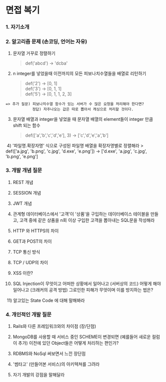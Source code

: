 # 면접 복기

### 1. 자기소개

### 2. 알고리즘 문제 (손코딩, 언어는 자유)
  1) 문자열 거꾸로 정렬하기
        > def('abcd') -> 'dcba'

  2) n integer를 넣었을때 이전까지의 모든 피보나치수열들을 배열로 리턴하기
        > def('2') -> [0, 1] <br>
        > def('3') -> [0, 1, 1] <br>
        > def('5') -> [0, 1, 1, 2, 3] <br>

    => 추가 질문) 피보나치수열 함수가 있는 서버가 수 많은 요청을 처리해야 한다면?
                정답) 자주나오는 값은 따로 뽑아서 캐싱으로 처리할 것이다.

  3) 문자열 배열과 integer을 넣었을 때 문자열 배열의 element들이 integer 만큼 shift 되는 함수
        > def(['a','b','c','d','e'], 3) -> ['c','d','e','a','b']

  4) '파일명.확장자명' 식으로 구성된 파일명 배열을 확장자명별로 정렬해라
        > def(['a.jpg', 'b.png', 'c.jpg', 'd.exe', 'e.png']) -> ['d.exe', 'a.jpg', 'c.jpg', 'b.png', 'e.png']

### 3. 개발 개념 질문
  1) REST 개념
  
  2) SESSION 개념
  
  3) JWT 개념
  
  4) 관계형 데이터베이스에서 '고객'이 '상품'을 구입하는 데이터베이스 테이블을 만들고,
    고객 중에 같은 상품을 n회 이상 구입한 고객을 뽑아내는 SQL문을 작성해라
    
  5) HTTP 와 HTTPS의 차이
  
  6) GET과 POST의 차이
  
  7) TCP 통신 방식
  
  8) TCP / UDP의 차이
  
  9) XSS 이란?
  
  10) SQL Injection이 무엇이고 어떠한 상황에서 일어나고 (서버상의 코드) 어떻게 해야 일어나고 (크래커의 공격 방법) 그로인한 피해가 무엇이며 이를 방지하는 법은?
  
  11) 알고있는 State Code 에 대해 말해봐라

### 4. 개인적인 개발 질문
  1) Rails와 다른 프레임워크와의 차이점 (장/단점)

  2) MongoDB를 사용할 때 서비스 중인 SCHEME이 변경되면 (예를들어 새로운 컬럼이 추가) 이전에 있던 Object들은 어떻게 처리하는 편인가?

  3) RDBMS와 NoSql 써보면서 느낀 장단점

  4) '썸타고' (만들어본 서비스)의 아키텍쳐를 그려라

  5) 자기 개발의 강점을 말해달라
